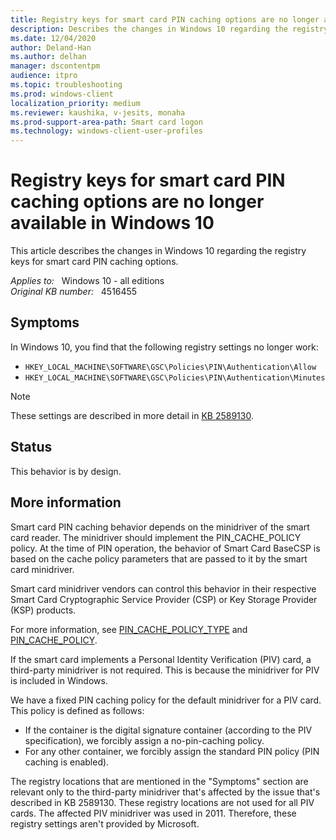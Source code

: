 ```yaml
---
title: Registry keys for smart card PIN caching options are no longer available in Windows 10
description: Describes the changes in Windows 10 regarding the registry keys for smart card PIN caching options.
ms.date: 12/04/2020
author: Deland-Han
ms.author: delhan 
manager: dscontentpm
audience: itpro
ms.topic: troubleshooting
ms.prod: windows-client
localization_priority: medium
ms.reviewer: kaushika, v-jesits, monaha
ms.prod-support-area-path: Smart card logon
ms.technology: windows-client-user-profiles
---
```

# Registry keys for smart card PIN caching options are no longer available in Windows 10

This article describes the changes in Windows 10 regarding the registry keys for smart card PIN caching options.

_Applies to:_ &nbsp; Windows 10 - all editions  
_Original KB number:_ &nbsp; 4516455

## Symptoms

In Windows 10, you find that the following registry settings no longer work:

- `HKEY_LOCAL_MACHINE\SOFTWARE\GSC\Policies\PIN\Authentication\Allow`
- `HKEY_LOCAL_MACHINE\SOFTWARE\GSC\Policies\PIN\Authentication\Minutes`

> [!Note]
> These settings are described in more detail in [KB 2589130](https://support.microsoft.com/help/2589130/frequent-requests-to-enter-the-smart-card-pin-after-you-install-kb-228).

## Status

This behavior is by design.

## More information

Smart card PIN caching behavior depends on the minidriver of the smart card reader. The minidriver should implement the  PIN_CACHE_POLICY policy. At the time of PIN operation, the behavior of Smart Card BaseCSP is based on the cache policy parameters that are passed to it by the smart card minidriver.

Smart card minidriver vendors can control this behavior in their respective Smart Card Cryptographic Service Provider (CSP) or Key Storage Provider (KSP) products.

For more information, see [PIN_CACHE_POLICY_TYPE](/windows-hardware/drivers/smartcard/card-pin-operations#-pin_cache_policy_type) and [PIN_CACHE_POLICY](/windows-hardware/drivers/smartcard/card-pin-operations#-pin_cache_policy).

If the smart card implements a Personal Identity Verification (PIV) card, a third-party minidriver is not required. This is because the minidriver for PIV is included in Windows.

We have a fixed PIN caching policy for the default minidriver for a PIV card. This policy is defined as follows:

- If the container is the digital signature container (according to the PIV specification), we forcibly assign a no-pin-caching policy.
- For any other container, we forcibly assign the standard PIN policy (PIN caching is enabled).

The registry locations that are mentioned in the "Symptoms" section are relevant only to the third-party minidriver that's affected by the issue that's described in KB 2589130. These registry locations are not used for all PIV cards. The affected PIV minidriver was used in 2011. Therefore, these registry settings aren't provided by Microsoft.
